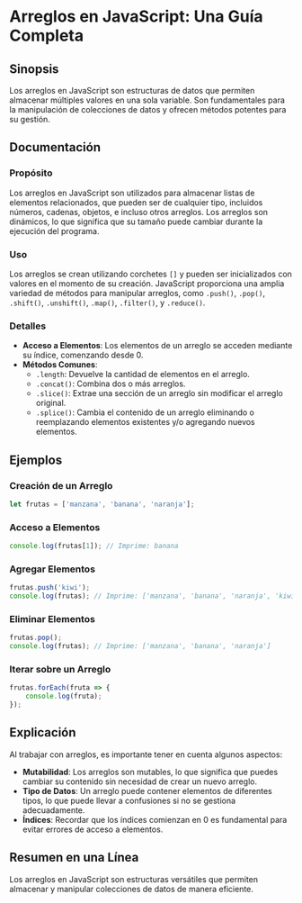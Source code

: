 <!--
Meta Description: # Arreglos en JavaScript: Una Guía Completa ## Sinopsis Los arreglos en JavaScript son estructuras de datos que permiten almacenar múltiples valores e...
Meta Keywords: arreglos, elementos, javascript, que, arreglo
-->

# Arreglos en JavaScript: Una Guía Completa

## Sinopsis
Los arreglos en JavaScript son estructuras de datos que permiten almacenar múltiples valores en una sola variable. Son fundamentales para la manipulación de colecciones de datos y ofrecen métodos potentes para su gestión.

## Documentación
### Propósito
Los arreglos en JavaScript son utilizados para almacenar listas de elementos relacionados, que pueden ser de cualquier tipo, incluidos números, cadenas, objetos, e incluso otros arreglos. Los arreglos son dinámicos, lo que significa que su tamaño puede cambiar durante la ejecución del programa.

### Uso
Los arreglos se crean utilizando corchetes `[]` y pueden ser inicializados con valores en el momento de su creación. JavaScript proporciona una amplia variedad de métodos para manipular arreglos, como `.push()`, `.pop()`, `.shift()`, `.unshift()`, `.map()`, `.filter()`, y `.reduce()`.

### Detalles
- **Acceso a Elementos**: Los elementos de un arreglo se acceden mediante su índice, comenzando desde 0.
- **Métodos Comunes**:
  - `.length`: Devuelve la cantidad de elementos en el arreglo.
  - `.concat()`: Combina dos o más arreglos.
  - `.slice()`: Extrae una sección de un arreglo sin modificar el arreglo original.
  - `.splice()`: Cambia el contenido de un arreglo eliminando o reemplazando elementos existentes y/o agregando nuevos elementos.
  
## Ejemplos
### Creación de un Arreglo
```javascript
let frutas = ['manzana', 'banana', 'naranja'];
```

### Acceso a Elementos
```javascript
console.log(frutas[1]); // Imprime: banana
```

### Agregar Elementos
```javascript
frutas.push('kiwi');
console.log(frutas); // Imprime: ['manzana', 'banana', 'naranja', 'kiwi']
```

### Eliminar Elementos
```javascript
frutas.pop();
console.log(frutas); // Imprime: ['manzana', 'banana', 'naranja']
```

### Iterar sobre un Arreglo
```javascript
frutas.forEach(fruta => {
    console.log(fruta);
});
```

## Explicación
Al trabajar con arreglos, es importante tener en cuenta algunos aspectos:
- **Mutabilidad**: Los arreglos son mutables, lo que significa que puedes cambiar su contenido sin necesidad de crear un nuevo arreglo.
- **Tipo de Datos**: Un arreglo puede contener elementos de diferentes tipos, lo que puede llevar a confusiones si no se gestiona adecuadamente.
- **Índices**: Recordar que los índices comienzan en 0 es fundamental para evitar errores de acceso a elementos.

## Resumen en una Línea
Los arreglos en JavaScript son estructuras versátiles que permiten almacenar y manipular colecciones de datos de manera eficiente.